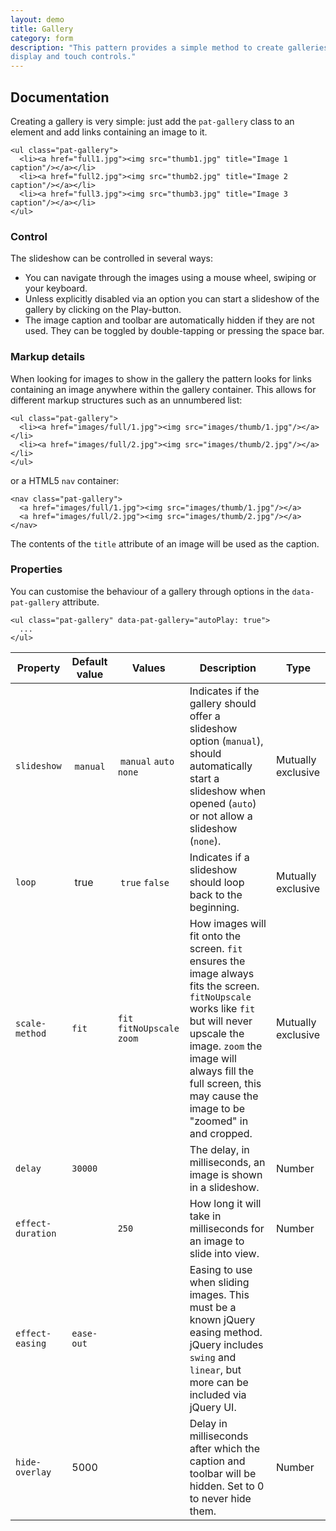 ```yaml
---
layout: demo
title: Gallery
category: form
description: "This pattern provides a simple method to create galleries supporting fullscreen
display and touch controls."
---
```



## Documentation

Creating a gallery is very simple: just add the `pat-gallery` class to an
element and add links containing an image to it.

    <ul class="pat-gallery">
      <li><a href="full1.jpg"><img src="thumb1.jpg" title="Image 1 caption"/></a></li>
      <li><a href="full2.jpg"><img src="thumb2.jpg" title="Image 2 caption"/></a></li>
      <li><a href="full3.jpg"><img src="thumb3.jpg" title="Image 3 caption"/></a></li>
    </ul>

### Control

The slideshow can be controlled in several ways:

- You can navigate through the images using a mouse wheel, swiping or your keyboard.
- Unless explicitly disabled via an option you can start a slideshow of the gallery by clicking on the Play-button.
- The image caption and toolbar are automatically hidden if they are not used. They can be toggled by double-tapping or pressing the space bar.

### Markup details

When looking for images to show in the gallery the pattern looks for links containing an image anywhere within the gallery container. This allows for different markup structures such as an unnumbered list:

    <ul class="pat-gallery">
      <li><a href="images/full/1.jpg"><img src="images/thumb/1.jpg"/></a></li>
      <li><a href="images/full/2.jpg"><img src="images/thumb/2.jpg"/></a></li>
    </ul>

or a HTML5 `nav` container:

    <nav class="pat-gallery">
      <a href="images/full/1.jpg"><img src="images/thumb/1.jpg"/></a>
      <a href="images/full/2.jpg"><img src="images/thumb/2.jpg"/></a>
    </nav>

The contents of the `title` attribute of an image will be used as the caption.


### Properties

You can customise the behaviour of a gallery through options in the
`data-pat-gallery` attribute.

    <ul class="pat-gallery" data-pat-gallery="autoPlay: true">
      ...
    </ul>

| Property | Default value | Values | Description | Type |
| ----- | --------| -------- | ------- | ----------- |
| `slideshow` | `manual` | `manual` `auto` `none` | Indicates if the gallery should offer a slideshow option (`manual`), should automatically start a slideshow when opened (`auto`) or not allow a slideshow (`none`).| Mutually exclusive |
| `loop` | true | `true` `false` | Indicates if a slideshow should loop back to the beginning.|Mutually exclusive|
| `scale-method` | `fit` | `fit` `fitNoUpscale` `zoom` | How images will fit onto the screen. `fit` ensures the image always fits the screen. `fitNoUpscale` works like `fit` but will never upscale the image. `zoom` the image will always fill the full screen, this may cause the image to be "zoomed" in and cropped.|Mutually exclusive |
| `delay` | `30000` | | The delay, in milliseconds, an image is shown in a slideshow.|Number|
| `effect-duration` | | `250` | How long it will take in milliseconds for an image to slide into view.|Number|
| `effect-easing` | `ease-out` | | Easing to use when sliding images. This must be a known jQuery easing method. jQuery includes `swing` and `linear`, but more can be included via jQuery UI. | |
| `hide-overlay` | 5000 | | Delay in milliseconds after which the caption and toolbar will be hidden. Set to 0 to never hide them. | Number|
